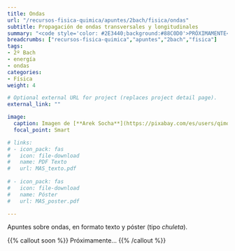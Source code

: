 ```yaml
---
title: Ondas
url: "/recursos-fisica-quimica/apuntes/2bach/fisica/ondas"
subtitle: Propagación de ondas transversales y longitudinales
summary: "<code style='color: #2E3440;background:#88C0D0'>PRÓXIMAMENTE</code> <br> Propagación de ondas transversales y longitudinales. Ecuación de las ondas armónicas. Energía e intensidad. Sonido y luz."
breadcrumbs: ["recursos-fisica-quimica","apuntes","2bach","fisica"]
tags:
- 2º Bach
- energía
- ondas
categories:
- Física
weight: 4

# Optional external URL for project (replaces project detail page).
external_link: ""

image:
  caption: Imagen de [**Arek Socha**](https://pixabay.com/es/users/qimono-1962238/) en [Pixabay](https://pixabay.com/es/)
  focal_point: Smart

# links:
# - icon_pack: fas
#   icon: file-download
#   name: PDF Texto
#   url: MAS_texto.pdf
  
# - icon_pack: fas
#   icon: file-download
#   name: Póster
#   url: MAS_poster.pdf

---
```


<!-- <iframe src="https://phet.colorado.edu/sims/html/waves-intro/latest/waves-intro_es.html" width="800" height="600" scrolling="no" allowfullscreen></iframe>

<iframe src="https://phet.colorado.edu/sims/html/wave-on-a-string/latest/wave-on-a-string_es.html" width="800" height="600" scrolling="no" allowfullscreen></iframe> -->

Apuntes sobre ondas, en formato texto y póster (tipo _chuleta_).

{{% callout soon %}}
Próximamente...
{{% /callout %}}